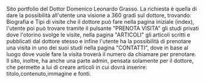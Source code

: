 Sito portfolio del Dottor Domenico Leonardo Grasso. La richiesta è quella di dare la possibilità all'utente una visione a 360 gradi sul dottore, trovando: Biografia e Tipi di visite che il dottore può 
fare nella pagina iniziale (index), l'utente poi può trovare tramite il pulsante "PRENOTA VISITA" gli studi privati dove l'otorino svolge le visite, nella pagina "ARTICOLI" gli articoli scritti e pubblicati dal dottore stesso e infine l'utente ha la possibilità di prenotare una visita in uno dei suoi studi nella pagina "CONTATTI", dove in base al luogo dove vuole fare la visita troverà il numero da chiamare per prenotare.
Il sito, inoltre, ha anche una parte admin, pensata solamente per il dottore, che permette a lui di creare articoli in cui dovrà inserire: titolo,contenuto,immagine e fonti.
